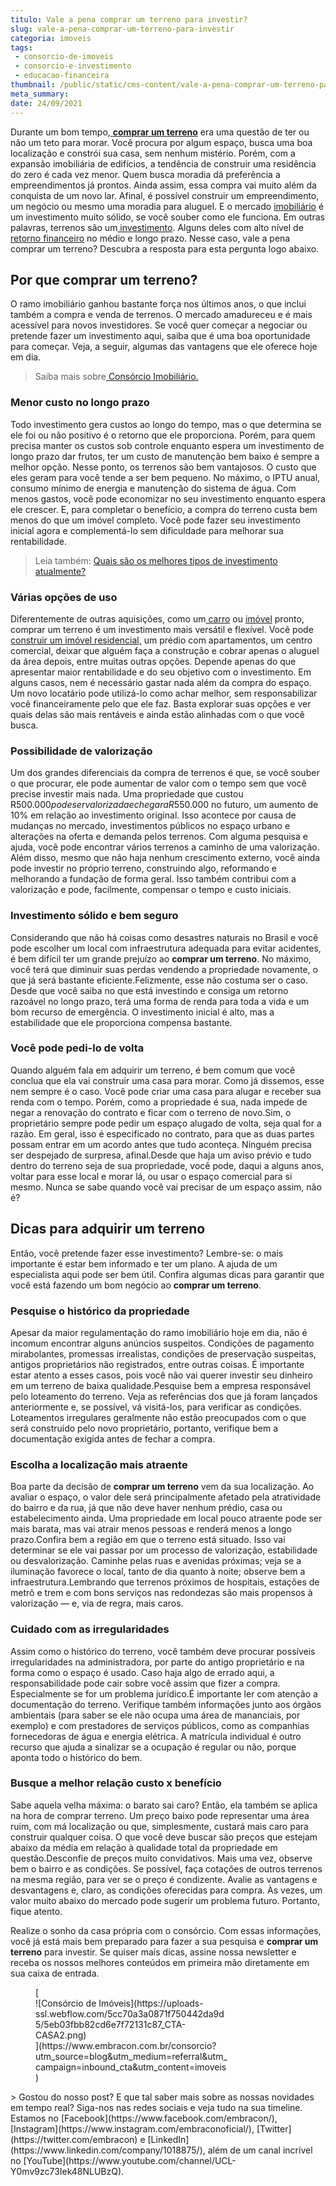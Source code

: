 ```yaml
---
titulo: Vale a pena comprar um terreno para investir?
slug: vale-a-pena-comprar-um-terreno-para-investir
categoria: imoveis
tags:
 - consorcio-de-imoveis
 - consorcio-e-investimento
 - educacao-financeira
thumbnail: /public/static/cms-content/vale-a-pena-comprar-um-terreno-para-investir.jpg
meta_summary: 
date: 24/09/2021
---
```

Durante um bom tempo,[ **comprar um terreno**](https://www.embracon.com.br/blog/comprar-um-terreno-veja-em-quais-situacoes-vale-a-pena) era uma questão de ter ou não um teto para morar. Você procura por algum espaço, busca uma boa localização e constrói sua casa, sem nenhum mistério. Porém, com a expansão imobiliária de edifícios, a tendência de construir uma residência do zero é cada vez menor. Quem busca moradia dá preferência a empreendimentos já prontos. Ainda assim, essa compra vai muito além da conquista de um novo lar. Afinal, é possível construir um empreendimento, um negócio ou mesmo uma moradia para aluguel. E o mercado [imobiliário](https://www.embracon.com.br/blog/por-que-contratar-o-consorcio-imobiliario-embracon) é um investimento muito sólido, se você souber como ele funciona. Em outras palavras, terrenos são um[ investimento](https://www.embracon.com.br/blog/8-motivos-que-comprovam-que-consorcio-e-investimento). Alguns deles com alto nível de [retorno financeiro](https://www.embracon.com.br/blog/conheca-4-opcoes-para-quem-quer-comecar-a-investir) no médio e longo prazo. Nesse caso, vale a pena comprar um terreno? Descubra a resposta para esta pergunta logo abaixo.

Por que comprar um terreno?
---------------------------

O ramo imobiliário ganhou bastante força nos últimos anos, o que inclui também a compra e venda de terrenos. O mercado amadureceu e é mais acessível para novos investidores. Se você quer começar a negociar ou pretende fazer um investimento aqui, saiba que é uma boa oportunidade para começar. Veja, a seguir, algumas das vantagens que ele oferece hoje em dia.

> Saiba mais sobre[ Consórcio Imobiliário.](https://www.embracon.com.br/blog/guia-completo-consorcio-imobiliario)

### Menor custo no longo prazo

Todo investimento gera custos ao longo do tempo, mas o que determina se ele foi ou não positivo é o retorno que ele proporciona. Porém, para quem precisa manter os custos sob controle enquanto espera um investimento de longo prazo dar frutos, ter um custo de manutenção bem baixo é sempre a melhor opção. Nesse ponto, os terrenos são bem vantajosos. O custo que eles geram para você tende a ser bem pequeno. No máximo, o IPTU anual, consumo mínimo de energia e manutenção do sistema de água. Com menos gastos, você pode economizar no seu investimento enquanto espera ele crescer. E, para completar o benefício, a compra do terreno custa bem menos do que um imóvel completo. Você pode fazer seu investimento inicial agora e complementá-lo sem dificuldade para melhorar sua rentabilidade.

> Leia também: [Quais são os melhores tipos de investimento atualmente?](https://www.embracon.com.br/blog/quais-sao-os-melhores-tipos-de-investimentos-atualmente-confira)

### Várias opções de uso

Diferentemente de outras aquisições, como um[ carro](https://www.embracon.com.br/consorcio-de-carros) ou [imóvel](https://www.embracon.com.br/consorcio-de-imoveis) pronto, comprar um terreno é um investimento mais versátil e flexível. Você pode[ construir um imóvel residencial,](https://www.embracon.com.br/blog/5-coisas-que-voce-precisa-saber-para-construir-uma-casa) um prédio com apartamentos, um centro comercial, deixar que alguém faça a construção e cobrar apenas o aluguel da área depois, entre muitas outras opções. Depende apenas do que apresentar maior rentabilidade e do seu objetivo com o investimento. Em alguns casos, nem é necessário gastar nada além da compra do espaço. Um novo locatário pode utilizá-lo como achar melhor, sem responsabilizar você financeiramente pelo que ele faz. Basta explorar suas opções e ver quais delas são mais rentáveis e ainda estão alinhadas com o que você busca.

### Possibilidade de valorização

Um dos grandes diferenciais da compra de terrenos é que, se você souber o que procurar, ele pode aumentar de valor com o tempo sem que você precise investir mais nada. Uma propriedade que custou R$500.000 pode ser valorizada e chegar a R$550.000 no futuro, um aumento de 10% em relação ao investimento original. Isso acontece por causa de mudanças no mercado, investimentos públicos no espaço urbano e alterações na oferta e demanda pelos terrenos. Com alguma pesquisa e ajuda, você pode encontrar vários terrenos a caminho de uma valorização. Além disso, mesmo que não haja nenhum crescimento externo, você ainda pode investir no próprio terreno, construindo algo, reformando e melhorando a fundação de forma geral. Isso também contribui com a valorização e pode, facilmente, compensar o tempo e custo iniciais.

### Investimento sólido e bem seguro

Considerando que não há coisas como desastres naturais no Brasil e você pode escolher um local com infraestrutura adequada para evitar acidentes, é bem difícil ter um grande prejuízo ao **comprar um terreno**. No máximo, você terá que diminuir suas perdas vendendo a propriedade novamente, o que já será bastante eficiente.Felizmente, esse não costuma ser o caso. Desde que você saiba no que está investindo e consiga um retorno razoável no longo prazo, terá uma forma de renda para toda a vida e um bom recurso de emergência. O investimento inicial é alto, mas a estabilidade que ele proporciona compensa bastante.

### Você pode pedi-lo de volta

Quando alguém fala em adquirir um terreno, é bem comum que você conclua que ela vai construir uma casa para morar. Como já dissemos, esse nem sempre é o caso. Você pode criar uma casa para alugar e receber sua renda com o tempo. Porém, como a propriedade é sua, nada impede de negar a renovação do contrato e ficar com o terreno de novo.Sim, o proprietário sempre pode pedir um espaço alugado de volta, seja qual for a razão. Em geral, isso é especificado no contrato, para que as duas partes possam entrar em um acordo antes que tudo aconteça. Ninguém precisa ser despejado de surpresa, afinal.Desde que haja um aviso prévio e tudo dentro do terreno seja de sua propriedade, você pode, daqui a alguns anos, voltar para esse local e morar lá, ou usar o espaço comercial para si mesmo. Nunca se sabe quando você vai precisar de um espaço assim, não é?

Dicas para adquirir um terreno
------------------------------

Então, você pretende fazer esse investimento? Lembre-se: o mais importante é estar bem informado e ter um plano. A ajuda de um especialista aqui pode ser bem útil. Confira algumas dicas para garantir que você está fazendo um bom negócio ao **comprar um terreno**.

### Pesquise o histórico da propriedade

Apesar da maior regulamentação do ramo imobiliário hoje em dia, não é incomum encontrar alguns anúncios suspeitos. Condições de pagamento mirabolantes, promessas irrealistas, condições de preservação suspeitas, antigos proprietários não registrados, entre outras coisas. É importante estar atento a esses casos, pois você não vai querer investir seu dinheiro em um terreno de baixa qualidade.Pesquise bem a empresa responsável pelo loteamento do terreno. Veja as referências dos que já foram lançados anteriormente e, se possível, vá visitá-los, para verificar as condições. Loteamentos irregulares geralmente não estão preocupados com o que será construído pelo novo proprietário, portanto, verifique bem a documentação exigida antes de fechar a compra.

### Escolha a localização mais atraente

Boa parte da decisão de **comprar um terreno** vem da sua localização. Ao avaliar o espaço, o valor dele será principalmente afetado pela atratividade do bairro e da rua, já que não deve haver nenhum prédio, casa ou estabelecimento ainda. Uma propriedade em local pouco atraente pode ser mais barata, mas vai atrair menos pessoas e renderá menos a longo prazo.Confira bem a região em que o terreno está situado. Isso vai determinar se ele vai passar por um processo de valorização, estabilidade ou desvalorização. Caminhe pelas ruas e avenidas próximas; veja se a iluminação favorece o local, tanto de dia quanto à noite; observe bem a infraestrutura.Lembrando que terrenos próximos de hospitais, estações de metrô e trem e com bons serviços nas redondezas são mais propensos à valorização — e, via de regra, mais caros.

### Cuidado com as irregularidades

Assim como o histórico do terreno, você também deve procurar possíveis irregularidades na administradora, por parte do antigo proprietário e na forma como o espaço é usado. Caso haja algo de errado aqui, a responsabilidade pode cair sobre você assim que fizer a compra. Especialmente se for um problema jurídico.É importante ler com atenção a documentação do terreno. Verifique também informações junto aos órgãos ambientais (para saber se ele não ocupa uma área de mananciais, por exemplo) e com prestadores de serviços públicos, como as companhias fornecedoras de água e energia elétrica. A matrícula individual é outro recurso que ajuda a sinalizar se a ocupação é regular ou não, porque aponta todo o histórico do bem.

### Busque a melhor relação custo x benefício

Sabe aquela velha máxima: o barato sai caro? Então, ela também se aplica na hora de comprar terreno. Um preço baixo pode representar uma área ruim, com má localização ou que, simplesmente, custará mais caro para construir qualquer coisa. O que você deve buscar são preços que estejam abaixo da média em relação à qualidade total da propriedade em questão.Desconfie de preços muito convidativos. Mais uma vez, observe bem o bairro e as condições. Se possível, faça cotações de outros terrenos na mesma região, para ver se o preço é condizente. Avalie as vantagens e desvantagens e, claro, as condições oferecidas para compra. Às vezes, um valor muito abaixo do mercado pode sugerir um problema futuro. Portanto, fique atento.

Realize o sonho da casa própria com o consórcio. Com essas informações, você já está mais bem preparado para fazer a sua pesquisa e **comprar um terreno** para investir. Se quiser mais dicas, assine nossa newsletter e receba os nossos melhores conteúdos em primeira mão diretamente em sua caixa de entrada.

<figure class="w-richtext-figure-type-image w-richtext-align-center" style="max-width:310px">[<div>![Consórcio de Imóveis](https://uploads-ssl.webflow.com/5cc70a3a0871f750442da9d5/5eb03fbb82cd6e7f72131c87_CTA-CASA2.png)</div>](https://www.embracon.com.br/consorcio?utm_source=blog&utm_medium=referral&utm_campaign=inbound_cta&utm_content=imoveis)</figure>> Gostou do nosso post? E que tal saber mais sobre as nossas novidades em tempo real? Siga-nos nas redes sociais e veja tudo na sua timeline. Estamos no [Facebook](https://www.facebook.com/embracon/), [Instagram](https://www.instagram.com/embraconoficial/), [Twitter](https://twitter.com/embracon) e [LinkedIn](https://www.linkedin.com/company/1018875/), além de um canal incrível no [YouTube](https://www.youtube.com/channel/UCL-Y0mv9zc73Iek48NLUBzQ).

‍
